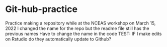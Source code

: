 # Git-hub-practice
Practice making a repository while at the NCEAS workshop on March 15, 2022
I changed the name for the repo but the readme file still has the previous names 
Have to change the name in the code 
TEST: IF I make edits on Rstudio do they automatically update to Github? 